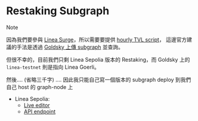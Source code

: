 # Restaking Subgraph

> [!NOTE]
>
> 因為我們要參與 [Linea Surge](https://app.openblocklabs.com/app/linea/dashboard)，所以需要要提供 [hourly TVL script](https://github.com/delta-hq/l2-lxp-liquidity-reward)，
> 這邊官方建議的手法是透過 [Goldsky 上傳 subgraph](https://docs.goldsky.com/subgraphs/guides/create-a-no-code-subgraph) 並查詢。
>
> 但很不幸的，目前我們只剩 Linea Sepolia 版本的 Restaking，而 Goldsky 上的 `linea-testnet` 則是指向 Linea Goerli。
>
> 然後.... (省略三千字) .... 因此我只能自己寫一個版本的 subgraph deploy 到我們自己 host 的 graph-node 上

- Linea Sepolia:
  - [Live editor](https://linea-sepolia-graph.zypher.game/subgraphs/name/zypher/restaking/graphql)
  - [API endpoint](https://linea-sepolia-graph.zypher.game:8000/subgraphs/name/zypher/restaking)

